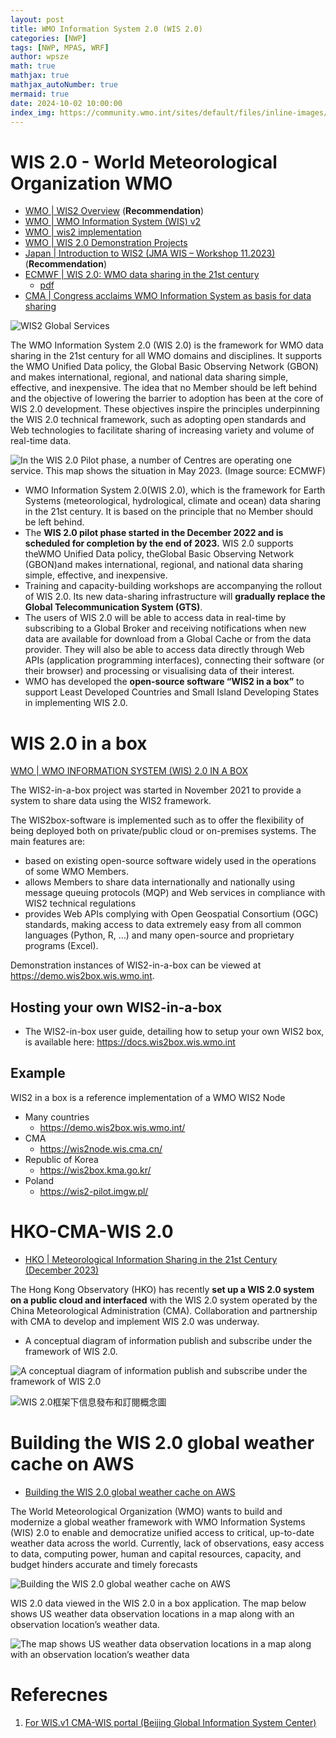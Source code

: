```yaml
---
layout: post
title: WMO Information System 2.0 (WIS 2.0)
categories: [NWP]
tags: [NWP, MPAS, WRF]
author: wpsze
math: true
mathjax: true
mathjax_autoNumber: true
mermaid: true
date: 2024-10-02 10:00:00
index_img: https://community.wmo.int/sites/default/files/inline-images/WIS2_diagram.png
---
```


# WIS 2.0 - World Meteorological Organization WMO

- [WMO | WIS2 Overview](https://community.wmo.int/en/activity-areas/wis/WIS2-overview) (**Recommendation**)
- [WMO | WMO Information System (WIS) v2](https://community.wmo.int/en/activity-areas/wis)
- [WMO | wis2 implementation](https://community.wmo.int/en/activity-areas/wis/wis2-implementation)
- [WMO | WIS 2.0 Demonstration Projects](https://community.wmo.int/en/activity-areas/wis/wis2-demonstration-projects)
- [Japan | Introduction to WIS2 (JMA WIS – Workshop 11.2023)](https://www.wis-jma.go.jp/cms/gisc_tokyo/workshop/file/2023/JMA-WS2023_Item04_WIS2.0-Architecture-and-Global-Services.pdf) (**Recommendation**)
- [ECMWF | WIS 2.0: WMO data sharing in the 21st century](https://www.ecmwf.int/en/newsletter/176/computing/wis-20-wmo-data-sharing-21st-century)
  - [pdf](https://www.ecmwf.int/sites/default/files/elibrary/072023/81382-wis-2-0-wmo-data-sharing-in-the-21st-century.pdf)
- [CMA | Congress acclaims WMO Information System as basis for data sharing](https://www.cma.gov.cn/en/research/news/202305/t20230529_5537194.html)


![WIS2 Global Services](https://community.wmo.int/sites/default/files/inline-images/WIS2_diagram.png)

The WMO Information System 2.0 (WIS 2.0) is the framework for WMO data sharing in the 21st century for all WMO domains and disciplines. It supports the WMO Unified Data policy, the Global Basic Observing Network (GBON) and makes international, regional, and national data sharing simple, effective, and inexpensive. The idea that no Member should be left behind and the objective of lowering the barrier to adoption has been at the core of WIS 2.0 development. These objectives inspire the principles underpinning the WIS 2.0 technical framework, such as adopting open standards and Web technologies to facilitate sharing of increasing variety and volume of real-time data.  

![In the WIS 2.0 Pilot phase, a number of Centres are operating one service. This map shows the situation in May 2023. (Image source: ECMWF)](https://www.ecmwf.int/sites/default/files/styles/wide/public/2023-07/NL176_Giraud_C1-Figure-1.jpg?itok=wCpKEBKG)

- WMO Information System 2.0(WIS 2.0), which is the framework for Earth Systems (meteorological, hydrological, climate and ocean) data sharing in the 21st century. It is based on the principle that no Member should be left behind.
- The **WIS 2.0 pilot phase started in the December 2022 and is scheduled for completion by the end of 2023.** WIS 2.0 supports theWMO Unified Data policy, theGlobal Basic Observing Network (GBON)and makes international, regional, and national data sharing simple, effective, and inexpensive.
- Training and capacity-building workshops are accompanying the rollout of WIS 2.0. Its new data-sharing infrastructure will **gradually replace the Global Telecommunication System (GTS)**.
- The users of WIS 2.0 will be able to access data in real-time by subscribing to a Global Broker and receiving notifications when new data are available for download from a Global Cache or from the data provider. They will also be able to access data directly through Web APIs (application programming interfaces), connecting their software (or their browser) and processing or visualising data of their interest.
- WMO has developed the **open-source software “WIS2 in a box”** to support Least Developed Countries and Small Island Developing States in implementing WIS 2.0.

# WIS 2.0 in a box

[WMO | WMO INFORMATION SYSTEM (WIS) 2.0 IN A BOX](https://community.wmo.int/en/wis2box)

The WIS2-in-a-box project was started in November 2021 to provide a system to share data using the WIS2 framework.

The WIS2box-software is implemented such as to offer the flexibility of being deployed both on private/public cloud or on-premises systems. The main features are:

- based on existing open-source software widely used in the operations of some WMO Members.
- allows Members to share data internationally and nationally using message queuing protocols (MQP) and Web services in compliance with WIS2 technical regulations
- provides Web APIs complying with Open Geospatial Consortium (OGC) standards, making access to data extremely easy from all common languages (Python, R, ...) and many open-source and proprietary programs (Excel).

Demonstration instances of WIS2-in-a-box can be viewed at <https://demo.wis2box.wis.wmo.int>.

## Hosting your own WIS2-in-a-box

- The WIS2-in-box user guide, detailing how to setup your own WIS2 box, is available here: <https://docs.wis2box.wis.wmo.int>

## Example

WIS2 in a box is a reference implementation of a WMO WIS2 Node

- Many countries
  - <https://demo.wis2box.wis.wmo.int/>
- CMA
  - <https://wis2node.wis.cma.cn/>
- Republic of Korea
  - <https://wis2box.kma.go.kr/>
- Poland
  - <https://wis2-pilot.imgw.pl/>

# HKO-CMA-WIS 2.0

- [HKO | Meteorological Information Sharing in the 21st Century (December 2023)](https://www.hko.gov.hk/en/education/weather/data-and-technology/00704-Meteorological-information-sharing-in-the-21st-century.html)

The Hong Kong Observatory (HKO) has recently **set up a WIS 2.0 system on a public cloud and interfaced** with the WIS 2.0 system operated by the China Meteorological Administration (CMA). Collaboration and partnership with CMA to develop and implement WIS 2.0 was underway.

- A conceptual diagram of information publish and subscribe under the framework of WIS 2.0.

![A conceptual diagram of information publish and subscribe under the framework of WIS 2.0](https://www.hko.gov.hk/en/education/weather/data-and-technology/images/703_fig1_data_exchange_e.png)

![WIS 2.0框架下信息發布和訂閱概念圖](https://www.hko.gov.hk/tc/education/weather/data-and-technology/images/703_fig1_data_exchange_c.png)   

# Building the WIS 2.0 global weather cache on AWS

- [Building the WIS 2.0 global weather cache on AWS](https://aws.amazon.com/blogs/publicsector/building-the-wis-2-0-global-weather-cache-on-aws/)



The World Meteorological Organization (WMO) wants to build and modernize a global weather framework with WMO Information Systems (WIS) 2.0 to enable and democratize unified access to critical, up-to-date weather data across the world. Currently, lack of observations, easy access to data, computing power, human and capital resources, capacity, and budget hinders accurate and timely forecasts

![Building the WIS 2.0 global weather cache on AWS](https://d2908q01vomqb2.cloudfront.net/9e6a55b6b4563e652a23be9d623ca5055c356940/2024/06/24/wis2.0_header.png)


WIS 2.0 data viewed in the WIS 2.0 in a box application. The map below shows US weather data observation locations in a map along with an observation location’s weather data.

![The map shows US weather data observation locations in a map along with an observation location’s weather data](https://d2908q01vomqb2.cloudfront.net/9e6a55b6b4563e652a23be9d623ca5055c356940/2024/06/24/wis2.0_figure2.png)


# Referecnes

1. [For WIS.v1 CMA-WIS portal (Beijing Global Information System Center)](http://gisc.wis.cma.cn/wis/portal.pub?LA=en_US)
